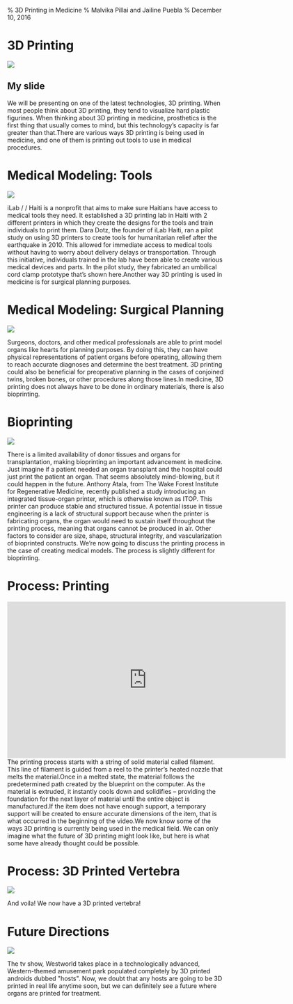 % 3D Printing in Medicine
% Malvika Pillai and Jailine Puebla
% December 10, 2016

# 3D Printing

<!--Brief history-->
<!--Introduce the two uses-->

![](https://i.materialise.com/blog/wp-content/uploads/2015/05/materials2.jpg)

<section id="3d-printing" class="slide level" data-audio-src="audio/mpillai_INLS_1.ogg">
  <h2>
    My slide
  </h2>
</section>

<aside class="notes">
We will be presenting on one of the latest technologies, 3D printing. When most people think about 3D printing, they tend to visualize hard plastic figurines. When thinking about 3D printing in medicine, prosthetics is the first thing that usually comes to mind, but this technology’s capacity is far greater than that.There are various ways 3D printing is being used in medicine, and one of them is printing out tools to use in medical procedures.
</aside>

<section id="introduction" class="slide level1" data-audio-src="audio/1.0.ogg">

</section>

# Medical Modeling: Tools

<!--On the slide: picture-->
<!--What we'll say: Haiti-->

![](http://3dprintingindustry.com/wp-content/uploads/2013/10/clamp.jpg)

<aside class="notes">
iLab / / Haiti is a nonprofit that aims to make sure Haitians have access to medical tools they need. It established a 3D printing lab in Haiti with 2 different printers in which they create the designs for the tools and train individuals to print them. Dara Dotz, the founder of iLab Haiti, ran a pilot study on using 3D printers to create tools for humanitarian relief after the earthquake in 2010. This allowed for immediate access to medical tools without having to worry about delivery delays or transportation. Through this initiative, individuals trained in the lab have been able to create various medical devices and parts. In the pilot study, they fabricated an umbilical cord clamp prototype that’s shown here.Another way 3D printing is used in medicine is for surgical planning purposes.
</aside>

# Medical Modeling: Surgical Planning

<!--On the slide: picture-->
<!--What we'll say: description of how the model was used-->

![](https://assets.pinshape.com/uploads/image/file/82536/container_anatomical-heart-3d-printing-82536.jpg)

<aside class="notes">
Surgeons, doctors, and other medical professionals are able to print model organs like hearts for planning purposes. By doing this, they can have physical representations of patient organs before operating, allowing them to reach accurate diagnoses and determine the best treatment. 3D printing could also be beneficial for preoperative planning in the cases of conjoined twins, broken bones, or other procedures along those lines.In medicine, 3D printing does not always have to be done in ordinary materials, there is also bioprinting.
</aside>

# Bioprinting

<!--On the slide: pic from wake forest article-->
<!--What we'll say: describe what they did-->

![](/p2/ear.png)

<aside class="notes">
There is a limited availability of donor tissues and organs for transplantation, making bioprinting an important advancement in medicine. Just imagine if a patient needed an organ transplant and the hospital could just print the patient an organ. That seems absolutely mind-blowing, but it could happen in the future.
Anthony Atala, from The Wake Forest Institute for Regenerative Medicine, recently published a study introducing an integrated tissue-organ printer, which is otherwise known as ITOP. This printer can produce stable and structured tissue. A potential issue in tissue engineering is a lack of structural support because when the printer is fabricating organs, the organ would need to sustain itself throughout the printing process, meaning that organs cannot be produced in air. Other factors to consider are size, shape, structural integrity, and vascularization of bioprinted constructs.
We’re now going to discuss the printing process in the case of creating medical models. The process is slightly different for bioprinting.
</aside>



# Process: Printing

<!--On the slide: video-->
<!--What we'll say: this is the process - yay-->


<iframe src="https://player.vimeo.com/video/194408603" width="640" height="360" frameborder="0" webkitallowfullscreen mozallowfullscreen allowfullscreen></iframe>

<aside class="notes">
The printing process starts with a string of solid material called filament. This line of filament is guided from a reel to the printer’s heated nozzle that melts the material.Once in a melted state, the material follows the predetermined path created by the blueprint on the computer. As the material is extruded, it instantly cools down and solidifies – providing the foundation for the next layer of material until the entire object is manufactured.If the item does not have enough support, a temporary support will be created to ensure accurate dimensions of the item, that is what occurred in the beginning of the video.We now know some of the ways 3D printing is currently being used in the medical field. We can only imagine what the future of 3D printing might look like, but here is what some have already thought could be possible. 
</aside>

# Process: 3D Printed Vertebra

<!--On the slide: image of vertebra-->
<!--What we'll say: here is the final product-->

![](/p2/IMG_2055.jpg)

<aside class="notes">
And voila! We now have a 3D printed vertebra! 
</aside>


# Future Directions

<!--On the slide: something from a paper-->
<!--What we'll say: get this from paper-->

![](https://i.redd.it/60ayerizxutx.jpg)

<aside class="notes">
The tv show, Westworld takes place in a technologically advanced, Western-themed amusement park populated completely by 3D printed androids dubbed "hosts". Now, we doubt that any hosts are going to be 3D printed in real life anytime soon, but we can definitely see a future where organs are printed for treatment.
</aside>